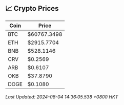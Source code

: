 ## 📈 Crypto Prices

| Coin | Price |
| ---- | ----- |
| BTC | $60767.3498 |
| ETH | $2915.7704 |
| BNB | $528.1146 |
| CRV | $0.2569 |
| ARB | $0.6107 |
| OKB | $37.8790 |
| DOGE | $0.1080 |

_Last Updated: 2024-08-04 14:36:05.538 +0800 HKT_